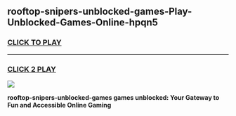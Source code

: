 
## rooftop-snipers-unblocked-games-Play-Unblocked-Games-Online-hpqn5
<h3>
<a href="https://premium76.site?title=rooftop-snipers-unblocked-games&ref=25A">CLICK TO PLAY</a></h3>
<hr>

<h3>
<a href="https://premium76.site?title=rooftop-snipers-unblocked-games&ref=25A">CLICK 2 PLAY</a>
  
</h3>

<a href="https://premium76.site?title=rooftop-snipers-unblocked-games&ref=25A"><img src="https://clearcache.store/games.png"></a>


**rooftop-snipers-unblocked-games games unblocked: Your Gateway to Fun and Accessible Online Gaming**

